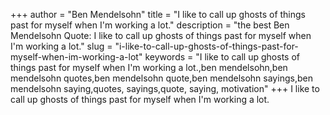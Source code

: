 +++
author = "Ben Mendelsohn"
title = "I like to call up ghosts of things past for myself when I'm working a lot."
description = "the best Ben Mendelsohn Quote: I like to call up ghosts of things past for myself when I'm working a lot."
slug = "i-like-to-call-up-ghosts-of-things-past-for-myself-when-im-working-a-lot"
keywords = "I like to call up ghosts of things past for myself when I'm working a lot.,ben mendelsohn,ben mendelsohn quotes,ben mendelsohn quote,ben mendelsohn sayings,ben mendelsohn saying,quotes, sayings,quote, saying, motivation"
+++
I like to call up ghosts of things past for myself when I'm working a lot.
